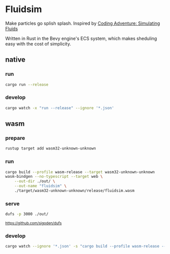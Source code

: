 # Fluidsim

Make particles go splish splash.
Inspired by [Coding Adventure: Simulating Fluids](https://www.youtube.com/watch?v=rSKMYc1CQHE)

Written in Rust in the Bevy engine's ECS system, which makes sheduling easy with the cost of simplicity.

## native

### run
```bash
cargo run --release
```

### develop
```bash
cargo watch -x "run --release" --ignore '*.json'
```

## wasm

### prepare
```bash
rustup target add wasm32-unknown-unknown
```

### run
```bash
cargo build --profile wasm-release --target wasm32-unknown-unknown
wasm-bindgen --no-typescript --target web \
    --out-dir ./out/ \
    --out-name "fluidsim" \
    ./target/wasm32-unknown-unknown/release/fluidsim.wasm
```

### serve
```bash
dufs -p 3000 ./out/
```
<small>https://github.com/sigoden/dufs</small>

### develop
```bash
cargo watch --ignore '*.json' -s "cargo build --profile wasm-release --target wasm32-unknown-unknown && wasm-bindgen --no-typescript --target web --out-dir ./out/ --out-name \"fluidsim\" ./target/wasm32-unknown-unknown/release/fluidsim.wasm"
```